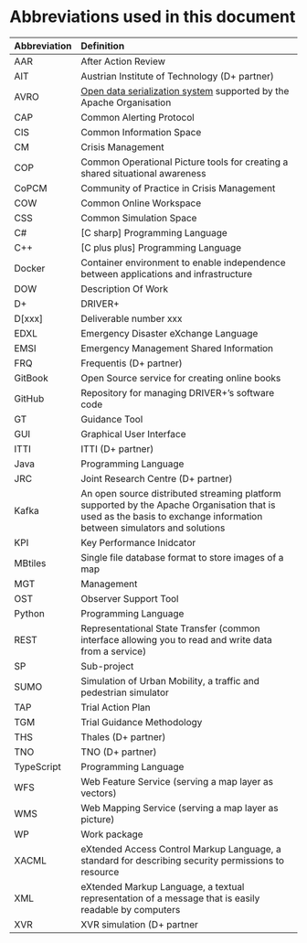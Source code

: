 # Abbreviations used in this document

| Abbreviation | Definition |
| :--- | :--- |
| AAR | After Action Review |
| AIT | Austrian Institute of Technology \(D+ partner\) |
| AVRO | [Open data serialization system](https://avro.apache.org/) supported by the Apache Organisation |
| CAP | Common Alerting Protocol |
| CIS | Common Information Space |
| CM | Crisis Management |
| COP | Common Operational Picture tools for creating a shared situational awareness |
| CoPCM | Community of Practice in Crisis Management |
| COW | Common Online Workspace |
| CSS | Common Simulation Space |
| C\# | \[C sharp\] Programming Language |
| C++ | \[C plus plus\] Programming Language |
| Docker | Container environment to enable independence between applications and infrastructure |
| DOW | Description Of Work |
| D+ | DRIVER+ |
| D\[xxx\] | Deliverable number xxx |
| EDXL | Emergency Disaster eXchange Language |
| EMSI | Emergency Management Shared Information |
| FRQ | Frequentis \(D+ partner\) |
| GitBook | Open Source service for creating online books |
| GitHub | Repository for managing DRIVER+’s software code |
| GT | Guidance Tool |
| GUI | Graphical User Interface |
| ITTI | ITTI \(D+ partner\) |
| Java | Programming Language |
| JRC | Joint Research Centre \(D+ partner\) |
| Kafka | An open source distributed streaming platform supported by the Apache Organisation that is used as the basis to exchange information between simulators and solutions |
| KPI | Key Performance Inidcator |
| MBtiles | Single file database format to store images of a map |
| MGT | Management |
| OST | Observer Support Tool |
| Python | Programming Language |
| REST | Representational State Transfer \(common interface allowing you to read and write data from a service\) |
| SP | Sub-project |
| SUMO | Simulation of Urban Mobility, a traffic and pedestrian simulator |
| TAP | Trial Action Plan |
| TGM | Trial Guidance Methodology |
| THS | Thales \(D+ partner\) |
| TNO | TNO \(D+ partner\) |
| TypeScript | Programming Language |
| WFS | Web Feature Service \(serving a map layer as vectors\) |
| WMS | Web Mapping Service \(serving a map layer as picture\) |
| WP | Work package |
| XACML | eXtended Access Control Markup Language, a standard for describing security permissions to resource |
| XML | eXtended Markup Language, a textual representation of a message that is easily readable by computers |
| XVR | XVR simulation \(D+ partner |



